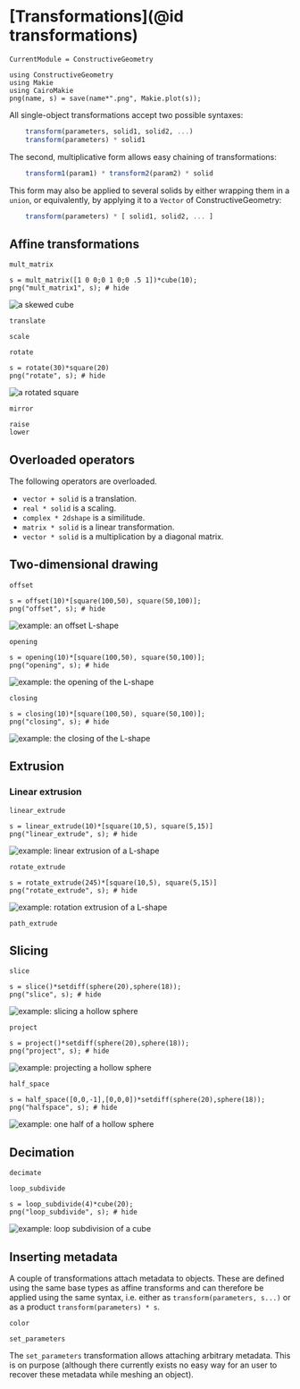# [Transformations](@id transformations)
```@meta
CurrentModule = ConstructiveGeometry
```
```@setup 0
using ConstructiveGeometry
using Makie
using CairoMakie
png(name, s) = save(name*".png", Makie.plot(s));
```

All single-object transformations accept two possible syntaxes:
```julia
    transform(parameters, solid1, solid2, ...)
    transform(parameters) * solid1
```
The second, multiplicative form allows easy chaining of transformations:
```julia
    transform1(param1) * transform2(param2) * solid
```
This form may also be applied to several solids by either wrapping them in a
`union`, or equivalently, by applying it to a `Vector` of ConstructiveGeometry:
```julia
    transform(parameters) * [ solid1, solid2, ... ]
```

## Affine transformations
```@docs
mult_matrix
```
```@repl 0
s = mult_matrix([1 0 0;0 1 0;0 .5 1])*cube(10);
png("mult_matrix1", s); # hide
```
![a skewed cube](mult_matrix1.png)
```@docs
translate
```
```@docs
scale
```
```@docs
rotate
```
```@repl 0
s = rotate(30)*square(20)
png("rotate", s); # hide
```
![a rotated square](rotate.png)
```@docs
mirror
```
```@docs
raise
lower
```
## Overloaded operators

The following operators are overloaded.

 - `vector + solid` is a translation.
 - `real * solid` is a scaling.
 - `complex * 2dshape` is a similitude.
 - `matrix * solid` is a linear transformation.
 - `vector * solid` is a multiplication by a diagonal matrix.

## Two-dimensional drawing
```@docs
offset
```
```@repl 0
s = offset(10)*[square(100,50), square(50,100)];
png("offset", s); # hide
```
![example: an offset L-shape](offset.png)
```@docs
opening
```
```@repl 0
s = opening(10)*[square(100,50), square(50,100)];
png("opening", s); # hide
```
![example: the opening of the L-shape](opening.png)
```@docs
closing
```
```@repl 0
s = closing(10)*[square(100,50), square(50,100)];
png("closing", s); # hide
```
![example: the closing of the L-shape](closing.png)

## Extrusion
### Linear extrusion
```@docs
linear_extrude
```
```@repl 0
s = linear_extrude(10)*[square(10,5), square(5,15)]
png("linear_extrude", s); # hide
```
![example: linear extrusion of a L-shape](linear_extrude.png)
```@docs
rotate_extrude
```
```@repl 0
s = rotate_extrude(245)*[square(10,5), square(5,15)]
png("rotate_extrude", s); # hide
```
![example: rotation extrusion of a L-shape](rotate_extrude.png)
```@docs
path_extrude
```
## Slicing
```@docs
slice
```
```@repl 0
s = slice()*setdiff(sphere(20),sphere(18));
png("slice", s); # hide
```
![example: slicing a hollow sphere](slice.png)
```@docs
project
```
```@repl 0
s = project()*setdiff(sphere(20),sphere(18));
png("project", s); # hide
```
![example: projecting a hollow sphere](project.png)
```@docs
half_space
```
```@repl 0
s = half_space([0,0,-1],[0,0,0])*setdiff(sphere(20),sphere(18));
png("halfspace", s); # hide
```
![example: one half of a hollow sphere](halfspace.png)

## Decimation
```@docs
decimate
```
```@docs
loop_subdivide
```
```@repl 0
s = loop_subdivide(4)*cube(20);
png("loop_subdivide", s); # hide
```
![example: loop subdivision of a cube](loop_subdivide.png)

## Inserting metadata

A couple of transformations attach metadata to objects.
These are defined using the same base types as affine transforms
and can therefore be applied using the same syntax,
i.e. either as `transform(parameters, s...)`
or as a product `transform(parameters) * s`.

```@docs
color
```
```@docs
set_parameters
```

The `set_parameters` transformation allows attaching arbitrary metadata.
This is on purpose (although there currently exists no easy way
for an user to recover these metadata while meshing an object).
